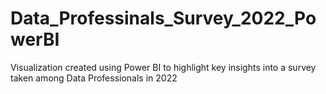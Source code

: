 # Data_Professinals_Survey_2022_PowerBI
Visualization created using Power BI to highlight key insights into a survey taken among Data Professionals in 2022
